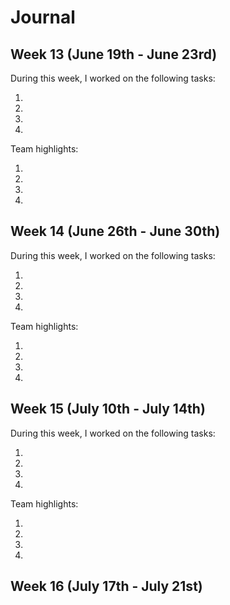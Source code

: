 # Journal

## Week 13 (June 19th - June 23rd)

During this week, I worked on the following tasks:

1.
2.
3.
4.

Team highlights:

1.
2.
3.
4.

## Week 14 (June 26th - June 30th)

During this week, I worked on the following tasks:

1.
2.
3.
4.

Team highlights:

1.
2.
3.
4.

## Week 15 (July 10th - July 14th)

During this week, I worked on the following tasks:

1.
2.
3.
4.

Team highlights:

1.
2.
3.
4.

## Week 16 (July 17th - July 21st)
